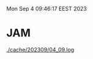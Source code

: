 Mon Sep  4 09:46:17 EEST 2023
# JAM
<a href='./cache/202309/04_09.log'>./cache/202309/04_09.log</a>
